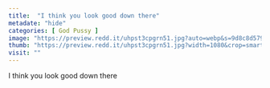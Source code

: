 ```yaml
---
title:  "I think you look good down there"
metadate: "hide"
categories: [ God Pussy ]
image: "https://preview.redd.it/uhpst3cpgrn51.jpg?auto=webp&s=9d8c8d5792c704848dbf3bb35757d15b2b2576d0"
thumb: "https://preview.redd.it/uhpst3cpgrn51.jpg?width=1080&crop=smart&auto=webp&s=31f6b9f6570e32cb4d1428e433a43e7739065a65"
visit: ""
---
```

I think you look good down there
